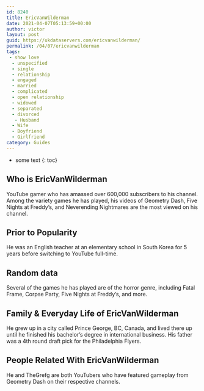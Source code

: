 ```yaml
---
id: 8240
title: EricVanWilderman
date: 2021-04-07T05:13:59+00:00
author: victor
layout: post
guid: https://ukdataservers.com/ericvanwilderman/
permalink: /04/07/ericvanwilderman
tags:
 - show love
  - unspecified
  - single
  - relationship
  - engaged
  - married
  - complicated
  - open relationship
  - widowed
  - separated
  - divorced
   - Husband
  - Wife
  - Boyfriend
  - Girlfriend
category: Guides
---
```


* some text
{: toc}


## Who is EricVanWilderman



YouTube gamer who has amassed over 600,000 subscribers to his channel. Among the variety games he has played, his videos of Geometry Dash, Five Nights at Freddy&#8217;s, and Neverending Nightmares are the most viewed on his channel.  

                
                
                
## Prior to Popularity



He was an English teacher at an elementary school in South Korea for 5 years before switching to YouTube full-time. 

                
                
                
## Random data



Several of the games he has played are of the horror genre, including Fatal Frame, Corpse Party, Five Nights at Freddy&#8217;s, and more.

                
                
                
## Family & Everyday Life of EricVanWilderman



He grew up in a city called Prince George, BC, Canada, and lived there up until he finished his bachelor&#8217;s degree in international business. His father was a 4th round draft pick for the Philadelphia Flyers.

                
                
                
## People Related With EricVanWilderman



He and TheGrefg are both YouTubers who have featured gameplay from Geometry Dash on their respective channels.

                
              
            
          
          
          